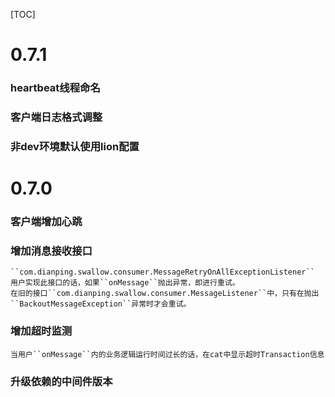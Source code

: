 [TOC]
# 0.7.1
### heartbeat线程命名
### 客户端日志格式调整
### 非dev环境默认使用lion配置

# 0.7.0
### 客户端增加心跳
### 增加消息接收接口
	``com.dianping.swallow.consumer.MessageRetryOnAllExceptionListener``
	用户实现此接口的话，如果``onMessage``抛出异常，即进行重试。
	在旧的接口``com.dianping.swallow.consumer.MessageListener``中，只有在抛出``BackoutMessageException``异常时才会重试。
### 增加超时监测
	当用户``onMessage``内的业务逻辑运行时间过长的话，在cat中显示超时Transaction信息
### 升级依赖的中间件版本

